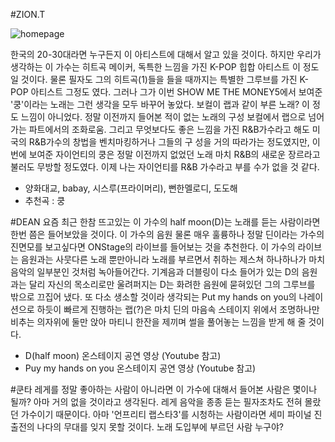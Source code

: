 #ZION.T

![homepage](./Sensitive-Vocalist/img/dean.png)

한국의 20-30대라면 누구든지 이 아티스트에 대해서 알고 있을 것이다. 하지만 우리가 생각하는 이 가수는 히트곡 메이커, 독특한
느낌을 가진 K-POP 힙합 아티스트 이 정도일 것이다. 물론 필자도 그의 히트곡(1)들을 들을 때까지는 특별한 그루브를 가진 K-POP
아티스트 그정도 였다. 그러나 그가 이번 SHOW ME THE MONEY5에서 보여준 '쿵'이라는 노래는 그런 생각을 모두 바꾸어 놓았다.
보컬이 랩과 같이 부른 노래? 이 정도 느낌이 아니었다. 정말 이전까지 들어본 적이 없는 노래의 구성 보컬에서 랩으로 넘어가는
파트에서의 조화로움. 그리고 무엇보다도 좋은 느낌을 가진 R&B가수라고 해도 미국의 R&B가수의 창법을 벤치마킹하거나 그들의 구
성을 거의 따라가는 정도였지만, 이번에 보여준 자이언티의 쿵은 정말 이전까지 없었던 노래 마치 R&B의 새로운 장르라고 불러도
무방할 정도였다. 이제 나는 자이언티를 R&B 가수라고 부를 수가 없을 것 같다.

* 양화대교, babay, 시스루(프라이머리), 뻔한멜로디, 도도해
* 추천곡 : 쿵

#DEAN
요즘 최근 한참 뜨고있는 이 가수의 half moon(D)는 노래를 듣는 사람이라면 한번 쯤은 들어보았을 것이다. 이 가수의 음원 물론 매우
훌륭하나 정말 딘이라는 가수의 진면모를 보고싶다면 ONStage의 라이브를 들어보는 것을 추천한다. 이 가수의 라이브는 음원과는 사뭇다른 노래 뿐만아니라 노래를 부르면서 취하는 제스쳐 하나하나가 마치 음악의 일부분인 것처럼 녹아들어간다. 기계음과 더블링이 다소 들어가 있는 D의 음원과는 달리 자신의 목소리로만 울려퍼지는 D는 화려한 음원에 묻혀있던 그의 그루브를 밖으로 끄집어 냈다.
또 다소 생소할 것이라 생각되는 Put my hands on you의 나레이션으로 하듯이 빠르게 진행하는 랩(?)은 마치 딘의 마음속 스테이지 위에서 조명하나만 비추는 의자위에 둘만 앉아 마티니 한잔을 제끼며 썰을 풀어놓는 느낌을 받게 해 줄 것이다.

* D(half moon) 온스테이지 공연 영상 (Youtube 참고)
* Puy my hands on you 온스테이지 공연 영상 (Youtube 참고)

#쿤타
레게를 정말 좋아하는 사람이 아니라면 이 가수에 대해서 들어본 사람은 몇이나 될까? 아마 거의 없을 것이라고 생각된다. 레게 음악을 종종 듣는 필자조차도 전혀 몰랐던 가수이기 때문이다.
아마 '언프리티 랩스타3'를 시청하는 사람이라면 세미 파이널 진출전의 나다의 무대를 잊지 못할 것이다. 노래 도입부에 부르던 사람 누구야?
